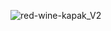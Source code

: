 ![red-wine-kapak_V2](https://user-images.githubusercontent.com/88631980/236021566-b6e2193a-354c-4611-a5dc-e876680049a9.jpg)
